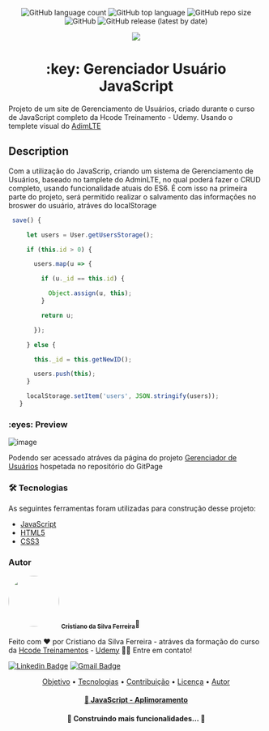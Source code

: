 <p align="center">
 <img alt="GitHub language count" src="https://img.shields.io/github/languages/count/CristianoDaSilvaFerreira/gerenciador-usuario-javascript?style=for-the-badge"> <img alt="GitHub top language" src="https://img.shields.io/github/languages/top/CristianoDaSilvaFerreira/gerenciador-usuario-javascript?style=for-the-badge">
 <img alt="GitHub repo size" src="https://img.shields.io/github/repo-size/CristianoDaSilvaFerreira/gerenciador-usuario-javascript?style=for-the-badge"> 
 <img alt="GitHub" src="https://img.shields.io/github/license/CristianoDaSilvaFerreira/gerenciador-usuario-javascript?style=for-the-badge">
<img alt="GitHub release (latest by date)" src="https://img.shields.io/github/v/release/CristianoDaSilvaFerreira/gerenciador-usuario-javascript?style=for-the-badge">
</p>

<p align="center">
 <img src="https://img.shields.io/static/v1?label=Deveoper&message=CristianoFerreira&color=7159c1&style=for-the-badge&logo=ghost"/>
</p>

<h1 align="center">:key: Gerenciador Usuário JavaScript</h1>

 <p>Projeto de um site de Gerenciamento de Usuários, criado durante o curso de JavaScript completo da Hcode Treinamento - Udemy. Usando o templete visual do <a href="https://adminlte.io/" target="_blank">AdimLTE</a></p>
 
<h2>Description</h2>
<p>Com a utilização do JavaScrip, criando um sistema de Gerenciamento de Usuários, baseado no tamplete do AdminLTE, no qual poderá fazer o CRUD completo, usando funcionalidade atuais do ES6. É com isso na primeira parte do projeto, será permitido realizar o salvamento das informações no broswer do usuário, atráves do localStorage</p>

~~~javascript
 save() {

     let users = User.getUsersStorage();

     if (this.id > 0) {

       users.map(u => {

         if (u._id == this.id) {

           Object.assign(u, this); 
         }

         return u;

       });      

     } else {

       this._id = this.getNewID();

       users.push(this);
     }

     localStorage.setItem('users', JSON.stringify(users));
   }
 ~~~
 
 
<h3>:eyes:  Preview</h3>

![image](https://user-images.githubusercontent.com/68359459/128443907-fb29dc1c-eb49-4927-a6f7-bc12f948868e.png)

Podendo ser acessado atráves da página do projeto <a href="https://cristianosfmothe.github.io/gerenciador-usuario-javascript/" target="blank">Gerenciador de Usuários</a> hospetada no repositório do GitPage





<h3>🛠 Tecnologias</h3>

  As seguintes ferramentas foram utilizadas para construção desse projeto:
  - [JavaScript](https://developer.mozilla.org/pt-BR/docs/Web/JavaScript)
  - [HTML5](https://www.w3schools.com/html/)
  - [CSS3](https://www.w3schools.com/css/)

 
<h3> Autor </h3>

<a>
 <img style="border-radius: 50%;" src="https://user-images.githubusercontent.com/68359459/128278200-0cba229d-615d-410c-8800-ef09d0367c35.jpg" width="100px;" alt=""/>
 <sub><b>Cristiano da Silva Ferreira</b></sub></a>🚀


Feito com ❤️ por Cristiano da Silva Ferreira - atráves da formação do curso da <a href="https://hcode.com.br/cursos/JSFULL" target="_blank">Hcode Treinamentos</a> - <a href="https://www.udemy.com/course/javascript-curso-completo/" target="blank">Udemy</a> 👋🏽 Entre em contato!

[![Linkedin Badge](https://img.shields.io/badge/-Cristiano-blue?style=flat-square&logo=Linkedin&logoColor=white&link=https://www.linkedin.com/in/cristiano-da-silva-ferreira/)](https://www.linkedin.com/in/cristiano-da-silva-ferreira/) 
[![Gmail Badge](https://img.shields.io/badge/-cristianodevsystemo@gmail.com-c14438?style=flat-square&logo=Gmail&logoColor=white&link=mailto:cristianodevsysten@gmail.com)](mailto:cristianodevsystem@gmail.com)


<p align="center">
 <a href="#objetivo">Objetivo</a> •
 <a href="#tecnologias">Tecnologias</a> • 
 <a href="#contribuicao">Contribuição</a> • 
 <a href="#licenc-a">Licença</a> • 
 <a href="#autor">Autor</a>
</p>

<h4 align="center">
    <a href="https://developer.mozilla.org/pt-BR/docs/Web/JavaScript">🔗 JavaScript - Aplimoramento</a>
</h4>



<h4 align="center"> 
	🚧  Construindo mais funcionalidades...  🚧
</h4>
